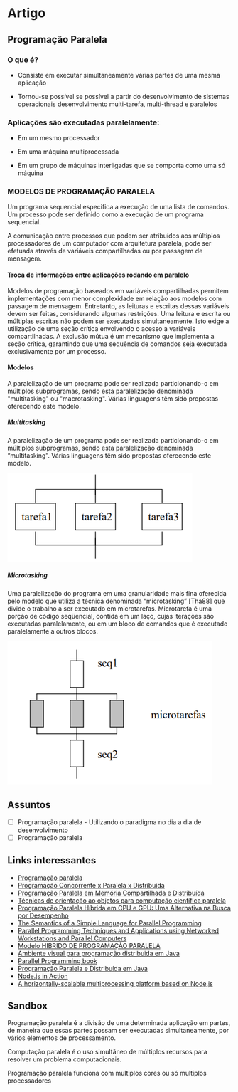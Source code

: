 # Artigo

## Programação Paralela

### O que é?

- Consiste em executar simultaneamente várias partes de uma mesma aplicação

- Tornou-se possível se possível a partir do desenvolvimento de sistemas operacionais desenvolvimento multi-tarefa, multi-thread e paralelos

### Aplicações são executadas paralelamente:

- Em um mesmo processador

- Em uma máquina multiprocessada

- Em um grupo de máquinas interligadas que se comporta como uma só máquina

### MODELOS DE PROGRAMAÇÃO PARALELA

Um programa sequencial especifica a execução de uma lista de comandos. Um processo pode ser
definido como a execução de um programa sequencial. 

A comunicação entre processos que podem ser atribuídos aos múltiplos processadores de um computador com arquitetura paralela, pode ser efetuada através de variáveis compartilhadas ou por passagem de mensagem.

#### Troca de informações entre aplicações rodando em paralelo

Modelos de programação baseados em variáveis compartilhadas permitem implementações com menor complexidade em relação aos modelos com passagem de mensagem. Entretanto, as leituras e escritas dessas variáveis devem ser feitas, considerando algumas restrições. Uma leitura e escrita ou múltiplas escritas não podem ser executadas simultaneamente. Isto exige a utilização de uma seção crítica envolvendo o acesso a variáveis compartilhadas. A exclusão mútua é um mecanismo que implementa a seção crítica, garantindo que uma sequência de comandos seja executada exclusivamente por um processo.

#### Modelos

A paralelização de um programa pode ser realizada particionando-o em múltiplos subprogramas, sendo esta paralelização denominada "multitasking" ou "macrotasking". Várias linguagens têm sido propostas oferecendo este modelo.

##### Multitasking

A paralelização de um programa pode ser realizada particionando-o em múltiplos subprogramas, sendo esta paralelização denominada “multitasking”. Várias linguagens têm sido propostas oferecendo este modelo.

![1557001173608](./1557001173608.png)

##### Microtasking

Uma paralelização do programa em uma granularidade mais fina oferecida pelo modelo que utiliza a técnica denominada “microtasking” [Tha88] que divide o trabalho a ser executado em microtarefas. Microtarefa é uma porção de código seqüencial, contida em um laço, cujas iterações são executadas paralelamente, ou em um bloco de comandos que é executado paralelamente a outros blocos.

![1557001342685](./1557001342685.png)





## Assuntos

- [ ] Programação paralela - Utilizando o paradigma no dia a dia de desenvolvimento
- [ ] Programação paralela

## Links interessantes

- [Programação paralela](http://www.ic.unicamp.br/~cortes/mo601/trabalho_mo601/ivan_freitas_cap2/artigo.pdf)
- [Programação Concorrente x Paralela x Distribuída](https://pt.stackoverflow.com/questions/75727/programa%C3%A7%C3%A3o-concorrente-x-paralela-x-distribu%C3%ADda)
- [Programação Paralela em Memória Compartilhada e Distribuída](http://www.inf.ufrgs.br/erad2015/downloads/p/mc/mc-schepke.pdf)
- [Técnicas de orientação ao objetos para computação científica paralela](http://conteudo.icmc.usp.br/pessoas/francisco/works/dissert.pdf)
- [Programação Paralela Híbrida em CPU e GPU: Uma Alternativa na Busca por Desempenho](http://www.eati.info/eati/2013/assets/anais/artigo124.pdf)
- [The Semantics of a Simple Language for Parallel Programming](https://pdfs.semanticscholar.org/d42a/29e6977c28f7bf23d63b00c48f2e9100403e.pdf)
- [Parallel Programming Techniques and Applications using Networked Workstations and Parallel Computers](http://140.127.182.82/homepage/ccchen/parallel/Slides1.pdf)
- [Modelo HIBRIDO DE PROGRAMAÇÃO PARALELA](http://repositorio.unb.br/bitstream/10482/2271/1/DissertacaoMestrado%20Leonardo%20Nunes%20da%20Silva.pdf)
- [Ambiente visual para programação distribuida em Java](https://www.lume.ufrgs.br/bitstream/handle/10183/3723/000342260.pdf?sequence=1&isAllowed=y)
- [Parallel Programming book](https://www.cse.unr.edu/~fredh/class/415/text/pp-2ed/parallel.pdf)
- [Programação Paralela e Distribuída em Java](https://www.researchgate.net/profile/Marinho_Barcellos/publication/264857336_Programacao_Paralela_e_Distribuida_em_Java/links/58de51c0a6fdcc3c6ac414f5/Programacao-Paralela-e-Distribuida-em-Java.pdf)
- [Node.js in Action](https://s3.amazonaws.com/academia.edu.documents/44678333/Book-12__Node.js.in.Action_-_Handsome.pdf?AWSAccessKeyId=AKIAIWOWYYGZ2Y53UL3A&Expires=1557365012&Signature=1gy6lOQ5va9aHQ%2Bn1d%2BxCwJYZVI%3D&response-content-disposition=inline%3B%20filename%3DM_A_N_N_I_N_G.pdf)
- [A horizontally-scalable multiprocessing platform
  based on Node.js](https://www.researchgate.net/publication/280034228_A_horizontally-scalable_multiprocessing_platform_based_on_Nodejs)

## Sandbox

Programação paralela é a divisão de uma determinada aplicação em partes, de maneira que essas partes possam ser executadas simultaneamente, por vários elementos de processamento.



Computação paralela é o uso simultâneo de múltiplos recursos para resolver um problema computacionais.



Programação paralela funciona com multiplos cores ou só multiplos processadores